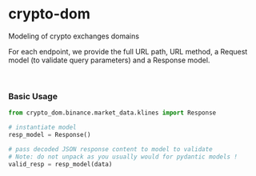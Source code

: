 # crypto-dom

Modeling of crypto exchanges domains

For each endpoint, we provide the full URL path, URL method, a Request model (to validate query parameters) and a Response model.

<br>

### Basic Usage

```python
from crypto_dom.binance.market_data.klines import Response

# instantiate model
resp_model = Response()

# pass decoded JSON response content to model to validate
# Note: do not unpack as you usually would for pydantic models !
valid_resp = resp_model(data)
```